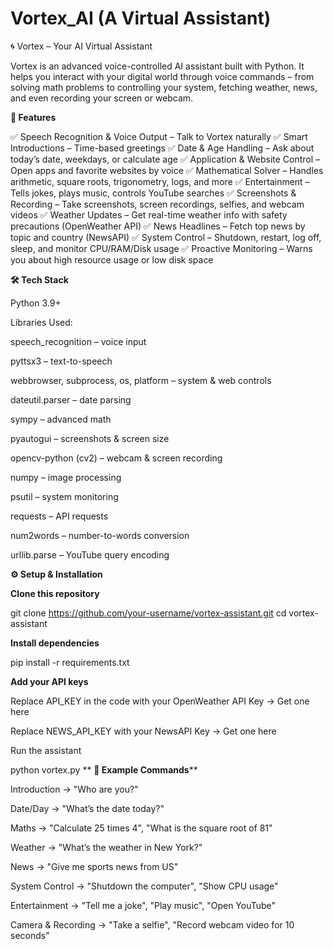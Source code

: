 # Vortex_AI (A Virtual Assistant)
🌀 Vortex – Your AI Virtual Assistant

Vortex is an advanced voice-controlled AI assistant built with Python.
It helps you interact with your digital world through voice commands – from solving math problems to controlling your system, fetching weather, news, and even recording your screen or webcam.

**🚀 Features**

✅ Speech Recognition & Voice Output – Talk to Vortex naturally
✅ Smart Introductions – Time-based greetings
✅ Date & Age Handling – Ask about today’s date, weekdays, or calculate age
✅ Application & Website Control – Open apps and favorite websites by voice
✅ Mathematical Solver – Handles arithmetic, square roots, trigonometry, logs, and more
✅ Entertainment – Tells jokes, plays music, controls YouTube searches
✅ Screenshots & Recording – Take screenshots, screen recordings, selfies, and webcam videos
✅ Weather Updates – Get real-time weather info with safety precautions (OpenWeather API)
✅ News Headlines – Fetch top news by topic and country (NewsAPI)
✅ System Control – Shutdown, restart, log off, sleep, and monitor CPU/RAM/Disk usage
✅ Proactive Monitoring – Warns you about high resource usage or low disk space

**🛠️ Tech Stack**

Python 3.9+

Libraries Used:

speech_recognition – voice input

pyttsx3 – text-to-speech

webbrowser, subprocess, os, platform – system & web controls

dateutil.parser – date parsing

sympy – advanced math

pyautogui – screenshots & screen size

opencv-python (cv2) – webcam & screen recording

numpy – image processing

psutil – system monitoring

requests – API requests

num2words – number-to-words conversion

urllib.parse – YouTube query encoding

**⚙️ Setup & Installation**

**Clone this repository**

git clone https://github.com/your-username/vortex-assistant.git
cd vortex-assistant


**Install dependencies**

pip install -r requirements.txt


**Add your API keys**

Replace API_KEY in the code with your OpenWeather API Key → Get one here

Replace NEWS_API_KEY with your NewsAPI Key → Get one here

Run the assistant

python vortex.py
**
**🎤 Example Commands****

Introduction → "Who are you?"

Date/Day → "What’s the date today?"

Maths → "Calculate 25 times 4", "What is the square root of 81"

Weather → "What’s the weather in New York?"

News → "Give me sports news from US"

System Control → "Shutdown the computer", "Show CPU usage"

Entertainment → "Tell me a joke", "Play music", "Open YouTube"

Camera & Recording → "Take a selfie", "Record webcam video for 10 seconds"



